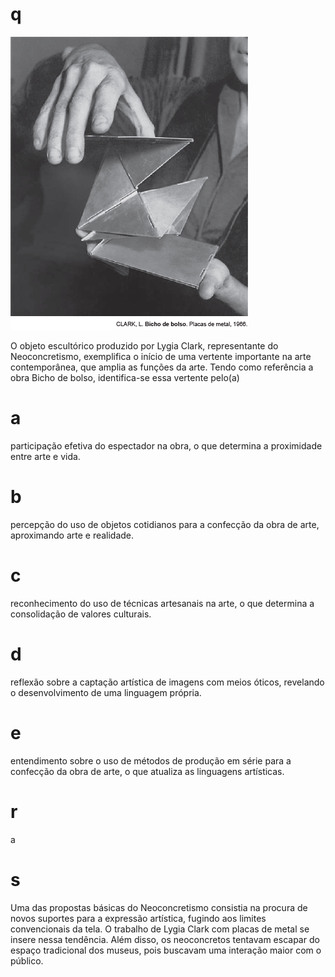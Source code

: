 # q
![](19213e84-d6ba-300d-4bd0-59018d16ce7a.png)

O objeto escultórico produzido por Lygia Clark, representante do Neoconcretismo, exemplifica o início de uma vertente importante na arte contemporânea, que amplia as funções da arte. Tendo como referência a obra Bicho de bolso, identifica-se essa vertente pelo(a)

# a
participação efetiva do espectador na obra, o que determina a proximidade entre arte e vida.

# b
percepção do uso de objetos cotidianos para a confecção da obra de arte, aproximando arte e realidade.

# c
reconhecimento do uso de técnicas artesanais na arte, o que determina a consolidação de valores culturais.

# d
reflexão sobre a captação artística de imagens com meios óticos, revelando o desenvolvimento de uma linguagem própria.

# e
entendimento sobre o uso de métodos de produção em série para a confecção da obra de arte, o que atualiza as linguagens artísticas.

# r
a

# s
Uma das propostas básicas do Neoconcretismo consistia na procura de novos suportes para a expressão artística, fugindo aos limites convencionais da tela. O trabalho de Lygia Clark com placas de metal se insere nessa tendência. Além disso, os neoconcretos tentavam escapar do espaço tradicional dos museus, pois buscavam uma interação maior com o público.
